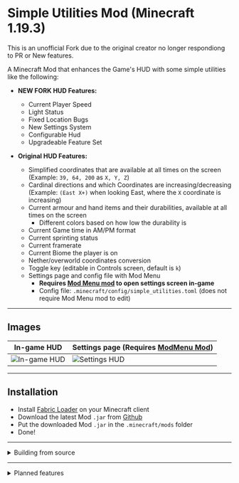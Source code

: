 # Simple Utilities Mod (Minecraft 1.19.3)

This is an unofficial Fork due to the original creator no longer respondiong to PR or New features.

A Minecraft Mod that enhances the Game's HUD with some simple utilities like the following:
- **NEW FORK HUD Features:**
    - Current Player Speed
    - Light Status
    - Fixed Location Bugs
    - New Settings System
    - Configurable Hud
    - Upgradeable Feature Set


- **Original HUD Features:**
    - Simplified coordinates that are available at all times on the screen (Example: `39, 64, 200` as `X, Y, Z`)
    - Cardinal directions and which Coordinates are increasing/decreasing (Example: `(East X+)` when looking East, where the `X` coordinate is increasing)
    - Current armour and hand items and their durabilities, available at all times on the screen
        - Different colors based on how low the durability is
    - Current Game time in AM/PM format
    - Current sprinting status
    - Current framerate
    - Current Biome the player is on
    - Nether/overworld coordinates conversion
    - Toggle key (editable in Controls screen, default is `k`)
    - Settings page and config file with Mod Menu
        - **Requires [Mod Menu mod](https://www.curseforge.com/minecraft/mc-mods/modmenu) to open settings screen in-game**
        - Config file: `.minecraft/config/simple_utilities.toml` (does not require Mod Menu mod to edit)

---

## Images

|           In-game HUD                 | Settings page (Requires [ModMenu Mod](https://www.curseforge.com/minecraft/mc-mods/modmenu)) |
| --------------------------------------| ----------------------------------------- |
| ![In-game HUD](images/ingame_hud.png) | ![Settings HUD](images/settings_hud.png)  |

---

## Installation

- Install [Fabric Loader](https://fabricmc.net/use/) on your Minecraft client
- Download the latest Mod `.jar` from [Github](https://github.com/soradgaming/simple-utilities-mod/releases/latest)
- Put the downloaded Mod `.jar` in the `.minecraft/mods` folder
- Done!

---

<details>
<summary>
Building from source
</summary>

- Clone the project with `git clone https://github.com/soradgaming/simple-utilities-mod.git`
- Cd into the project's directory `cd simple-utilities-mod`
- Run `./gradlew build` to build the `.jar`
- Built Mod `.jar` files will be located at `build/libs`
    - Example: `build/libs/simple-utilities-mod-1.0.0.jar`
    - This will be the Mod `.jar` file you can put in your `.minecraft/mods` folder
</details>

---

<details>
<summary>
Planned features
</summary>

- Add current status effects duration to HUD
</details>

